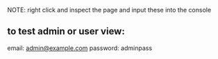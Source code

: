 NOTE: right click and inspect the page and input these into the console

to test admin or user view:
-------------------------------
email: admin@example.com
password: adminpass
